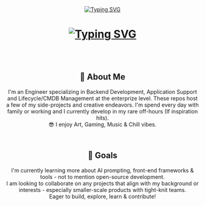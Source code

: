 
<div align="center">  
  <p>
    <a href="https://git.io/typing-svg"><img src="https://readme-typing-svg.herokuapp.com?font=Fira+Code&color=006622&background=000000&pause=1&multiline=true&duration=300&repeat=false&random=false&width=500&height=175&lines=f+=+open('README.md');with+open('README.md',+'r')+as+file:;file_contents+=+f.read();print(file_contents);f.close()" alt="Typing SVG" /></a>
  </p>
  <h1>
    <a href="https://git.io/typing-svg"><img src="https://readme-typing-svg.herokuapp.com?font=Fira+Code&delay=2000&size=40&color=2457AD&center=true&vCenter=true&pause=300&duration=3000&random=false&width=1000&height=100&lines=Hello+World!;Thanks+for+checking+out+my+Github!;Take+a+look+around+👀;All+feedback+is+welcomed!" alt="Typing SVG" /></a>
  </h1>
  <br>
  <br>
</div>
<div align="center">
  <h2>🚀 About Me</h2>
    <p>I'm an Engineer specializing in Backend Development, Application Support and Lifecycle/CMDB Management at the enterprize level. These repos host a few of my side-projects and creative endeavors. I'm spend every day with family or working and I currently develop in my rare off-hours (If inspiration hits). <br>😎 I enjoy Art, Gaming, Music & Chill vibes.</p>
  <br>
  <h2>🎯 Goals</h2>
  <p>I'm currently learning more about AI prompting, front-end frameworks & tools - not to mention open-source development.
    <br>
    I am looking to collaborate on any projects that align with my background or interests - especially smaller-scale products with tight-knit teams.
    <br>
    Eager to build, explore, learn & contribute!
  </p>
</div>

<!--
**jShy-Dev/jShy-Dev** is a ✨ _special_ ✨ repository because its `README.md` (this file) appears on your GitHub profile.

Here are some ideas to get you started:

- 🔭 I’m currently working on ...
- 🌱 I’m currently learning ...
- 👯 I’m looking to collaborate on ...
- 🤔 I’m looking for help with ...
- 💬 Ask me about ...
- 📫 How to reach me: ...
- 😄 Pronouns: ...
- ⚡ Fun fact: ...
-->
